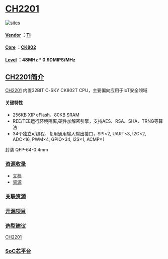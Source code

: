 ﻿# [CH2201](https://github.com/sochub/CH2201) 

[![sites](http://182.61.61.133/link/resources/SoC.png)](http://SoC.Xin) 

#### [Vendor](https://github.com/SoCXin/Vendor) ：[TI](https://github.com/SoCXin/TI) 
#### [Core](https://github.com/SoCXin/C-SKY) ：[CK802](https://github.com/SoCXin/CK802) 
#### [Level](https://github.com/SoCXin/Level) ：48MHz * 0.9DMIPS/MHz

## [CH2201简介](https://github.com/SoCXin/CH2201/wiki)

[CH2201](http://www.ti.com.cn/product/cn/CH2201) 内置32BIT C-SKY CK802T CPU，主要偏向应用于IoT安全领域

#### 关键特性

* 256KB XIP eFlash，80KB SRAM
* REE/TEE运行环境隔离,硬件加解密引擎，支持AES、RSA、SHA、TRNG等算法
* 34个独立可编程、复用通用输入输出接口，SPI×2, UART×3, I2C×2, ADC×16, PWM×4, GPIO×34, I2S×1, ACMP×1

封装 QFP-64-0.4mm

### [资源收录](https://github.com/SoCXin)

* [文档](docs/)
* [资源](src/)

### [关联资源](https://github.com/SoCXin)

### [开源项目](https://github.com/SoCXin)



### [选型建议](https://github.com/SoCXin)

[CH2201](https://github.com/SoCXin/CH2201)

###  [SoC芯平台](http://SoC.Xin) 
